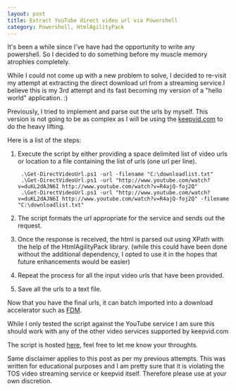 ```yaml
---
layout: post
title: Extract YouTube direct video url via Powershell
category: Powershell, HtmlAgilityPack
---
```

It's been a while since I've have had the opportunity to write any powershell. So I decided to do something before my muscle memory atrophies completely.

While I could not come up with a new problem to solve, I decided to re-visit my attempt at extracting the direct download url from a streaming service.I believe this is my 3rd attempt and its fast becoming my version of a "hello world" application. :)

Previously, I tried to implement and parse out the urls by myself. This version is not going to be as complex as I will be using the [keepvid.com](http://www.keepvid.com) to do the heavy lifting.

<!--excerpt-->

Here is a list of the steps:

1. Execute the script by either providing a space delimited list of video urls or location to a file containing the list of urls (one url per line).

		.\Get-DirectVideoUrl.ps1 -url -filename "C:\downloadlist.txt"
		.\Get-DirectVideoUrl.ps1 -url "http://www.youtube.com/watch?v=duKL2dAJN6I http://www.youtube.com/watch?v=R4ajQ-foj2Q"
		.\Get-DirectVideoUrl.ps1 -url "http://www.youtube.com/watch?v=duKL2dAJN6I http://www.youtube.com/watch?v=R4ajQ-foj2Q" -filename "C:\downloadlist.txt"

2. The script formats the url appropriate for the service and sends out the request.
3. Once the response is received, the html is parsed out using XPath with the help of the HtmlAgilityPack library. (while this could have been done without the additional dependency, I opted to use it in the hopes that future enhancements would be easier)
4. Repeat the process for all the input video urls that have been provided.
5. Save all the urls to a text file.

Now that you have the final urls, it can batch imported into a download accelerator such as [FDM](www.freedownloadmanager.org/).

While I only tested the script against the YouTube service I am sure this should work with any of the other video services supported by keepvid.com

The script is hosted [here](https://github.com/shanec-/powershell/tree/master/Get-DirectVideoUrl), feel free to let me know your throughts.

Same disclaimer applies to this post as per my previous attempts. This was written for educational purposes and I am pretty sure that it is violating the TOS video streaming service or keepvid itself. Therefore please use at your own discretion.
